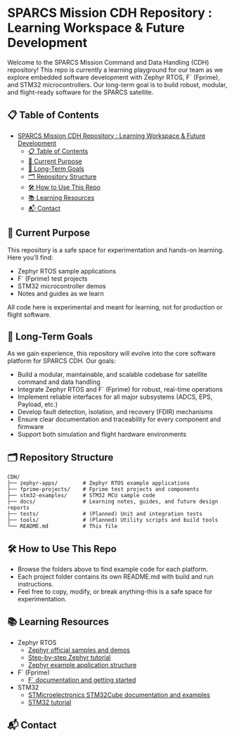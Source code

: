 # SPARCS Mission CDH Repository : Learning Workspace & Future Development

Welcome to the SPARCS Mission Command and Data Handling (CDH) repository!
This repo is currently a learning playground for our team as we explore embedded software development with Zephyr RTOS, F´ (Fprime), and STM32 microcontrollers.
Our long-term goal is to build robust, modular, and flight-ready software for the SPARCS satellite.

## 📋 Table of Contents

- [SPARCS Mission CDH Repository : Learning Workspace \& Future Development](#sparcs-mission-cdh-repository--learning-workspace--future-development)
  - [📋 Table of Contents](#-table-of-contents)
  - [🎯 Current Purpose](#-current-purpose)
  - [🚀 Long-Term Goals](#-long-term-goals)
  - [🗂️ Repository Structure](#️-repository-structure)
  - [🛠️ How to Use This Repo](#️-how-to-use-this-repo)
  - [📚 Learning Resources](#-learning-resources)
  - [📬 Contact](#-contact)

## 🎯 Current Purpose

This repository is a safe space for experimentation and hands-on learning.
Here you’ll find:

+ Zephyr RTOS sample applications
+ F´ (Fprime) test projects
+ STM32 microcontroller demos
+ Notes and guides as we learn

All code here is experimental and meant for learning, not for production or flight software.

## 🚀 Long-Term Goals

As we gain experience, this repository will evolve into the core software platform for SPARCS CDH.
Our goals:

+ Build a modular, maintainable, and scalable codebase for satellite command and data handling
+ Integrate Zephyr RTOS and F´ (Fprime) for robust, real-time operations
+ Implement reliable interfaces for all major subsystems (ADCS, EPS, Payload, etc.)
+ Develop fault detection, isolation, and recovery (FDIR) mechanisms
+ Ensure clear documentation and traceability for every component and firmware
+ Support both simulation and flight hardware environments

## 🗂️ Repository Structure

```
CDH/
├── zephyr-apps/        # Zephyr RTOS example applications
├── fprime-projects/    # Fprime test projects and components
├── stm32-examples/     # STM32 MCU sample code
├── docs/               # Learning notes, guides, and future design reports
├── tests/              # (Planned) Unit and integration tests
├── tools/              # (Planned) Utility scripts and build tools
└── README.md           # This file
```
## 🛠️ How to Use This Repo

+ Browse the folders above to find example code for each platform.
+ Each project folder contains its own README.md with build and run instructions.
+ Feel free to copy, modify, or break anything-this is a safe space for experimentation.

## 📚 Learning Resources

+ Zephyr RTOS
  + [Zephyr official samples and demos](https://docs.zephyrproject.org/latest/samples/index.html)
  + [Step-by-step Zephyr tutorial](https://docs.zephyrproject.org/latest/getting_started/index.html)
  + [Zephyr example application structure](https://docs.zephyrproject.org/latest/application/index.html)
+ F´ (Fprime)
  + [F´ documentation and getting started](https://nasa.github.io/fprime/)
+ STM32
  + [STMicroelectronics STM32Cube documentation and examples](https://www.st.com/en/development-tools/stm32cube.html)
  + [STM32 tutorial](https://deepbluembedded.com/stm32-arm-programming-tutorials/#stm32-tutorials)

## 📬 Contact





